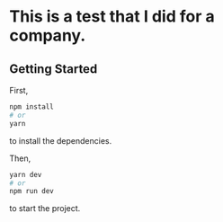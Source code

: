 # This is a test that I did for a company. 
## Getting Started

First,

```bash
npm install
# or
yarn
```

to install the dependencies.

Then, 
```bash
yarn dev 
# or 
npm run dev
``` 
to start the project.
